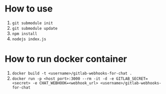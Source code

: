 # How to use

1. `git submodule init`
2. `git submodule update`
3. `npm install`
4. `nodejs index.js`

# How to run docker container
1. `docker build -t <username>/gitlab-webhooks-for-chat .`
2. `docker run -p <host port>:3000 --rm -it -d -e GITLAB_SECRET=<secret> -e CHAT_WEBHOOK=<webhook_url> <username>/gitlab-webhooks-for-chat`

